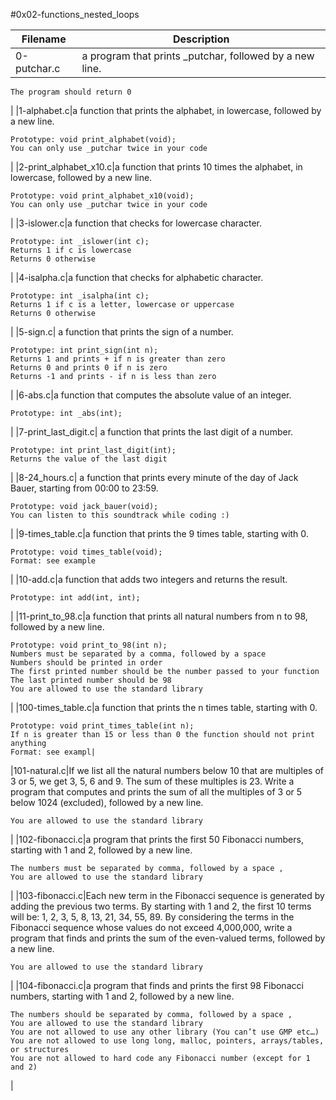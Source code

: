 #0x02-functions_nested_loops

|Filename|Description|
|--------|-----------|
|0-putchar.c|a program that prints _putchar, followed by a new line.
    The program should return 0
|
|1-alphabet.c|a function that prints the alphabet, in lowercase, followed by a new line.

    Prototype: void print_alphabet(void);
    You can only use _putchar twice in your code
|
|2-print_alphabet_x10.c|a function that prints 10 times the alphabet, in lowercase, followed by a new line.

    Prototype: void print_alphabet_x10(void);
    You can only use _putchar twice in your code
|
|3-islower.c|a function that checks for lowercase character.

    Prototype: int _islower(int c);
    Returns 1 if c is lowercase
    Returns 0 otherwise
|
|4-isalpha.c|a function that checks for alphabetic character.

    Prototype: int _isalpha(int c);
    Returns 1 if c is a letter, lowercase or uppercase
    Returns 0 otherwise
|
|5-sign.c| a function that prints the sign of a number.

    Prototype: int print_sign(int n);
    Returns 1 and prints + if n is greater than zero
    Returns 0 and prints 0 if n is zero
    Returns -1 and prints - if n is less than zero
|
|6-abs.c|a function that computes the absolute value of an integer.

    Prototype: int _abs(int);
|
|7-print_last_digit.c| a function that prints the last digit of a number.

    Prototype: int print_last_digit(int);
    Returns the value of the last digit

|
|8-24_hours.c| a function that prints every minute of the day of Jack Bauer, starting from 00:00 to 23:59.

    Prototype: void jack_bauer(void);
    You can listen to this soundtrack while coding :)

|
|9-times_table.c|a function that prints the 9 times table, starting with 0.

    Prototype: void times_table(void);
    Format: see example
|
|10-add.c|a function that adds two integers and returns the result.

    Prototype: int add(int, int);
|
|11-print_to_98.c|a function that prints all natural numbers from n to 98, followed by a new line.

    Prototype: void print_to_98(int n);
    Numbers must be separated by a comma, followed by a space
    Numbers should be printed in order
    The first printed number should be the number passed to your function
    The last printed number should be 98
    You are allowed to use the standard library
|
|100-times_table.c|a function that prints the n times table, starting with 0.

    Prototype: void print_times_table(int n);
    If n is greater than 15 or less than 0 the function should not print anything
    Format: see exampl|
|101-natural.c|If we list all the natural numbers below 10 that are multiples of 3 or 5, we get 3, 5, 6 and 9. The sum of these multiples is 23. Write a program that computes and prints the sum of all the multiples of 3 or 5 below 1024 (excluded), followed by a new line.

    You are allowed to use the standard library
|
|102-fibonacci.c|a program that prints the first 50 Fibonacci numbers, starting with 1 and 2, followed by a new line.

    The numbers must be separated by comma, followed by a space , 
    You are allowed to use the standard library
|
|103-fibonacci.c|Each new term in the Fibonacci sequence is generated by adding the previous two terms. By starting with 1 and 2, the first 10 terms will be: 1, 2, 3, 5, 8, 13, 21, 34, 55, 89. By considering the terms in the Fibonacci sequence whose values do not exceed 4,000,000, write a program that finds and prints the sum of the even-valued terms, followed by a new line.

    You are allowed to use the standard library
|
|104-fibonacci.c|a program that finds and prints the first 98 Fibonacci numbers, starting with 1 and 2, followed by a new line.

    The numbers should be separated by comma, followed by a space ,
    You are allowed to use the standard library
    You are not allowed to use any other library (You can’t use GMP etc…)
    You are not allowed to use long long, malloc, pointers, arrays/tables, or structures
    You are not allowed to hard code any Fibonacci number (except for 1 and 2)
|
